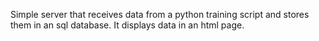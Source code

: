 Simple server that receives data from a python training script and stores them in an sql database.
It displays data in an html page.
